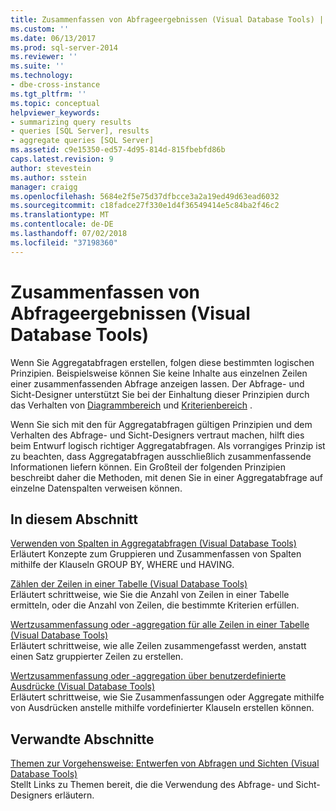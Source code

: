 ```yaml
---
title: Zusammenfassen von Abfrageergebnissen (Visual Database Tools) | Microsoft-Dokumentation
ms.custom: ''
ms.date: 06/13/2017
ms.prod: sql-server-2014
ms.reviewer: ''
ms.suite: ''
ms.technology:
- dbe-cross-instance
ms.tgt_pltfrm: ''
ms.topic: conceptual
helpviewer_keywords:
- summarizing query results
- queries [SQL Server], results
- aggregate queries [SQL Server]
ms.assetid: c9e15350-ed57-4d95-814d-815fbebfd86b
caps.latest.revision: 9
author: stevestein
ms.author: sstein
manager: craigg
ms.openlocfilehash: 5684e2f5e75d37dfbcce3a2a19ed49d63ead6032
ms.sourcegitcommit: c18fadce27f330e1d4f36549414e5c84ba2f46c2
ms.translationtype: MT
ms.contentlocale: de-DE
ms.lasthandoff: 07/02/2018
ms.locfileid: "37198360"
---
```

# <a name="summarize-query-results-visual-database-tools"></a>Zusammenfassen von Abfrageergebnissen (Visual Database Tools)
  Wenn Sie Aggregatabfragen erstellen, folgen diese bestimmten logischen Prinzipien. Beispielsweise können Sie keine Inhalte aus einzelnen Zeilen einer zusammenfassenden Abfrage anzeigen lassen. Der Abfrage- und Sicht-Designer unterstützt Sie bei der Einhaltung dieser Prinzipien durch das Verhalten von [Diagrammbereich](visual-database-tools.md) und [Kriterienbereich](criteria-pane-visual-database-tools.md) .  
  
 Wenn Sie sich mit den für Aggregatabfragen gültigen Prinzipien und dem Verhalten des Abfrage- und Sicht-Designers vertraut machen, hilft dies beim Entwurf logisch richtiger Aggregatabfragen. Als vorrangiges Prinzip ist zu beachten, dass Aggregatabfragen ausschließlich zusammenfassende Informationen liefern können. Ein Großteil der folgenden Prinzipien beschreibt daher die Methoden, mit denen Sie in einer Aggregatabfrage auf einzelne Datenspalten verweisen können.  
  
## <a name="in-this-section"></a>In diesem Abschnitt  
 [Verwenden von Spalten in Aggregatabfragen &#40;Visual Database Tools&#41;](work-with-columns-in-aggregate-queries-visual-database-tools.md)  
 Erläutert Konzepte zum Gruppieren und Zusammenfassen von Spalten mithilfe der Klauseln GROUP BY, WHERE und HAVING.  
  
 [Zählen der Zeilen in einer Tabelle &#40;Visual Database Tools&#41;](count-rows-in-a-table-visual-database-tools.md)  
 Erläutert schrittweise, wie Sie die Anzahl von Zeilen in einer Tabelle ermitteln, oder die Anzahl von Zeilen, die bestimmte Kriterien erfüllen.  
  
 [Wertzusammenfassung oder -aggregation für alle Zeilen in einer Tabelle &#40;Visual Database Tools&#41;](summarize-or-aggregate-values-for-all-rows-in-a-table-visual-database-tools.md)  
 Erläutert schrittweise, wie alle Zeilen zusammengefasst werden, anstatt einen Satz gruppierter Zeilen zu erstellen.  
  
 [Wertzusammenfassung oder -aggregation über benutzerdefinierte Ausdrücke &#40;Visual Database Tools&#41;](summarize-or-aggregate-values-using-custom-expressions-visual-database-tools.md)  
 Erläutert schrittweise, wie Sie Zusammenfassungen oder Aggregate mithilfe von Ausdrücken anstelle mithilfe vordefinierter Klauseln erstellen können.  
  
## <a name="related-sections"></a>Verwandte Abschnitte  
 [Themen zur Vorgehensweise: Entwerfen von Abfragen und Sichten &#40;Visual Database Tools&#41;](design-queries-and-views-how-to-topics-visual-database-tools.md)  
 Stellt Links zu Themen bereit, die die Verwendung des Abfrage- und Sicht-Designers erläutern.  
  
  
